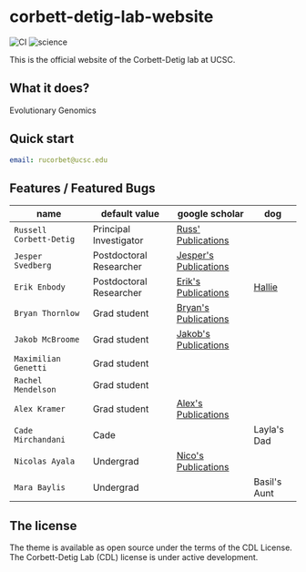 # corbett-detig-lab-website

![CI](https://github.com/rundocs/jekyll-rtd-theme/workflows/CI/badge.svg?branch=develop)
![science](https://img.shields.io/badge/science-doing-brightgreen)

This is the official website of the Corbett-Detig lab at UCSC.

## What it does?

Evolutionary Genomics

## Quick start

```yml
email: rucorbet@ucsc.edu
```

## Features / Featured Bugs

| name                    | default value          | google scholar    |  dog   |
| ----------------------- | ---------------------- | ----------------- |---------------|
| `Russell Corbett-Detig` | Principal Investigator |[Russ' Publications](https://scholar.google.com/citations?user=9sF4nOkAAAAJ&hl=en)|
| `Jesper Svedberg`       | Postdoctoral Researcher|[Jesper's Publications](https://pubmed.ncbi.nlm.nih.gov/?term=svedberg+J%5Bau%5D&sort=pubdate)|
| `Erik Enbody`           | Postdoctoral Researcher|[Erik's Publications](https://scholar.google.com/citations?user=3bBANnkAAAAJ&hl=en) | [Hallie](/assets/images/hallie.jpg) |
| `Bryan Thornlow`        | Grad student           | [Bryan's Publications](https://scholar.google.com/citations?user=-mjgRsgAAAAJ&hl=en)|
| `Jakob McBroome`        | Grad student           |[Jakob's Publications](https://scholar.google.com/citations?user=qV-Y6ssAAAAJ&hl=en)|
| `Maximilian Genetti`    | Grad student           |                   |
| `Rachel Mendelson`      | Grad student           |                |
| `Alex Kramer`           | Grad student           | [Alex's Publications](https://scholar.google.com/citations?hl=en&user=d8U1u-wAAAAJ)|
| `Cade Mirchandani`      | Cade                   |                   | Layla's Dad |
| `Nicolas Ayala`         | Undergrad              |[Nico's Publications](https://scholar.google.com/citations?user=Q2nj73IAAAAJ&hl=en)|
| `Mara Baylis`           | Undergrad              |                   |Basil's Aunt|

## The license

The theme is available as open source under the terms of the CDL License. The Corbett-Detig Lab (CDL) license is under active development. 
